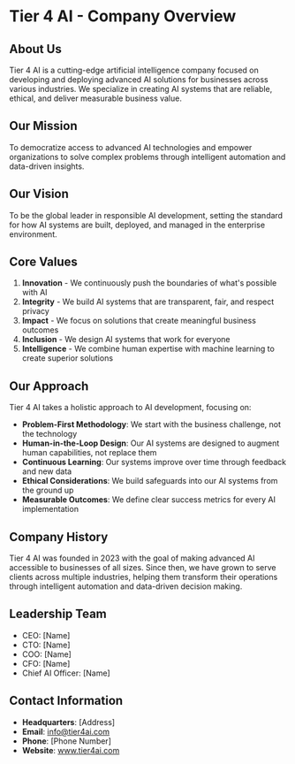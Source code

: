 # Tier 4 AI - Company Overview

## About Us

Tier 4 AI is a cutting-edge artificial intelligence company focused on developing and deploying advanced AI solutions for businesses across various industries. We specialize in creating AI systems that are reliable, ethical, and deliver measurable business value.

## Our Mission

To democratize access to advanced AI technologies and empower organizations to solve complex problems through intelligent automation and data-driven insights.

## Our Vision

To be the global leader in responsible AI development, setting the standard for how AI systems are built, deployed, and managed in the enterprise environment.

## Core Values

1. **Innovation** - We continuously push the boundaries of what's possible with AI
2. **Integrity** - We build AI systems that are transparent, fair, and respect privacy
3. **Impact** - We focus on solutions that create meaningful business outcomes
4. **Inclusion** - We design AI systems that work for everyone
5. **Intelligence** - We combine human expertise with machine learning to create superior solutions

## Our Approach

Tier 4 AI takes a holistic approach to AI development, focusing on:

- **Problem-First Methodology**: We start with the business challenge, not the technology
- **Human-in-the-Loop Design**: Our AI systems are designed to augment human capabilities, not replace them
- **Continuous Learning**: Our systems improve over time through feedback and new data
- **Ethical Considerations**: We build safeguards into our AI systems from the ground up
- **Measurable Outcomes**: We define clear success metrics for every AI implementation

## Company History

Tier 4 AI was founded in 2023 with the goal of making advanced AI accessible to businesses of all sizes. Since then, we have grown to serve clients across multiple industries, helping them transform their operations through intelligent automation and data-driven decision making.

## Leadership Team

- CEO: [Name]
- CTO: [Name]
- COO: [Name]
- CFO: [Name]
- Chief AI Officer: [Name]

## Contact Information

- **Headquarters**: [Address]
- **Email**: info@tier4ai.com
- **Phone**: [Phone Number]
- **Website**: www.tier4ai.com
